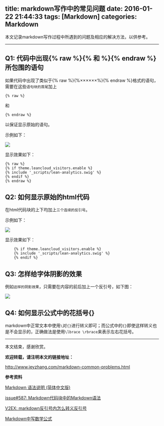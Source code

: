title: markdown写作中的常见问题
date: 2016-01-22 21:44:33
tags: [Markdown]
categories: Markdown
---

本文记录markdown写作过程中所遇到的问题及相应的解决方法，以供参考。

----------


## Q1: 代码中出现{% raw %}{% 和 %}{% endraw %}所包围的语句 ##

如果代码中出现了类似于{% raw %}{%××××××%}{% endraw %}格式的语句，需要在这些`语句块的首尾`加上

```
{% raw %}
```
和
```
{% endraw %}
```

以保证显示原始的语句。

示例如下：

![](http://i.imgur.com/aYitATq.png)

显示效果如下：

	{% raw %}
	{% if theme.leancloud_visitors.enable %}
	{% include '_scripts/lean-analytics.swig' %}
	{% endif %}
	{% endraw %}

## Q2: 如何显示原始的html代码 ##

在html代码块的上下均加上`三个连续的反引号`。

示例如下：

![](http://i.imgur.com/B1XqXXr.png)

显示效果如下：

```
	{% if theme.leancloud_visitors.enable %}
	{% include '_scripts/lean-analytics.swig' %}
	{% endif %}
```

## Q3: 怎样给字体阴影的效果 ##

例如`这样的阴影效果`，只需要在内容的前后加上一个反引号，如下图：

![](http://i.imgur.com/fr7Fapa.png)

## Q4: 如何显示公式中的花括号{} ##

markdown中正常文本中使用`\`对`{}`进行转义即可；而公式中的`{}`即使这样转义也是不会显示的，正确做法是使用`\lbrace \rbrace`来表示左右花括号。

----------

本文结束，感谢欣赏。

**欢迎转载，请注明本文的链接地址：**

http://www.jeyzhang.com/markdown-common-problems.html


**参考资料**

[Markdown 语法说明 (简体中文版)](http://wowubuntu.com/markdown/)

[issue#587: Markdown代码块中的Markdown语法](https://github.com/hexojs/hexo/issues/587)

[V2EX: markdown反引号内怎么转义反引号](https://www.v2ex.com/t/57233)

[Markdown中写数学公式](http://jzqt.github.io/2015/06/30/Markdown%E4%B8%AD%E5%86%99%E6%95%B0%E5%AD%A6%E5%85%AC%E5%BC%8F/)